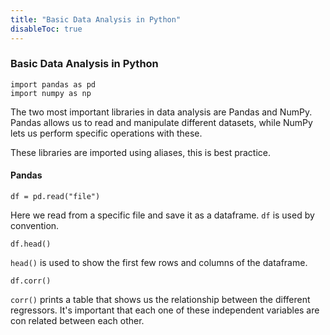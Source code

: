 ```yaml
---
title: "Basic Data Analysis in Python"
disableToc: true
---
```

### Basic Data Analysis in Python
```
import pandas as pd
import numpy as np
```

The two most important libraries in data analysis are Pandas and NumPy. Pandas allows us to read and manipulate different datasets, while NumPy lets us perform specific operations with these.

These libraries are imported using aliases, this is best practice.
#### Pandas
```
df = pd.read("file")
```

Here we read from a specific file and save it as a dataframe. `df` is used by convention.

```
df.head()
```

`head()` is used to show the first few rows and columns of the dataframe.

```
df.corr()
```

`corr()` prints a table that shows us the relationship between the different regressors. It's important that each one of these independent variables are con related between each other.
